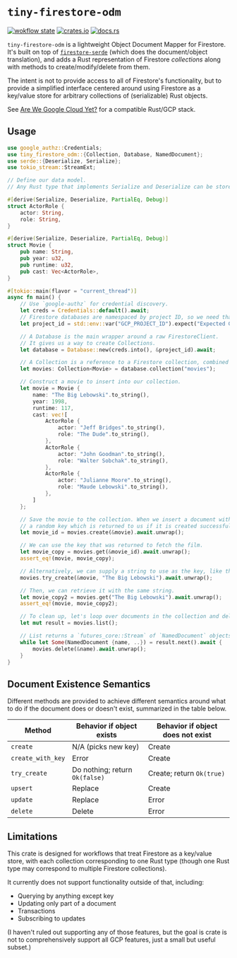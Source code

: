 # `tiny-firestore-odm`

[![wokflow state](https://github.com/paulgb/tiny-firestore-odm/workflows/Rust/badge.svg)](https://github.com/paulgb/tiny-firestore-odm/actions/workflows/rust.yml)
[![crates.io](https://img.shields.io/crates/v/tiny-firestore-odm.svg)](https://crates.io/crates/tiny-firestore-odm)
[![docs.rs](https://img.shields.io/badge/docs-release-brightgreen)](https://docs.rs/tiny-firestore-odm/)

`tiny-firestore-odm` is a lightweight Object Document Mapper for Firestore. It's built on top of
[`firestore-serde`](https://github.com/paulgb/firestore-serde) (which does the
document/object translation), and adds a Rust representation of Firestore *collections* along with
methods to create/modify/delete from them.

The intent is not to provide access to all of Firestore's functionality, but to provide a
simplified interface centered around using Firestore as a key/value store for arbitrary
collections of (serializable) Rust objects.

See [Are We Google Cloud Yet?](https://github.com/paulgb/are-we-google-cloud-yet) for a compatible Rust/GCP stack.

## Usage

```rust
use google_authz::Credentials;
use tiny_firestore_odm::{Collection, Database, NamedDocument};
use serde::{Deserialize, Serialize};
use tokio_stream::StreamExt;

// Define our data model.
// Any Rust type that implements Serialize and Deserialize can be stored in a Collection.

#[derive(Serialize, Deserialize, PartialEq, Debug)]
struct ActorRole {
    actor: String,
    role: String,
}

#[derive(Serialize, Deserialize, PartialEq, Debug)]
struct Movie {
    pub name: String,
    pub year: u32,
    pub runtime: u32,
    pub cast: Vec<ActorRole>,
}

#[tokio::main(flavor = "current_thread")]
async fn main() {
    // Use `google-authz` for credential discovery.
    let creds = Credentials::default().await;
    // Firestore databases are namespaced by project ID, so we need that too.
    let project_id = std::env::var("GCP_PROJECT_ID").expect("Expected GCP_PROJECT_ID env var.");

    // A Database is the main wrapper around a raw FirestoreClient.
    // It gives us a way to create Collections.
    let database = Database::new(creds.into(), &project_id).await;

    // A Collection is a reference to a Firestore collection, combined with a type.
    let movies: Collection<Movie> = database.collection("movies");

    // Construct a movie to insert into our collection.
    let movie = Movie {
        name: "The Big Lebowski".to_string(),
        year: 1998,
        runtime: 117,
        cast: vec![
            ActorRole {
                actor: "Jeff Bridges".to_string(),
                role: "The Dude".to_string(),
            },
            ActorRole {
                actor: "John Goodman".to_string(),
                role: "Walter Sobchak".to_string(),
            },
            ActorRole {
                actor: "Julianne Moore".to_string(),
                role: "Maude Lebowski".to_string(),
            },
        ]
    };

    // Save the movie to the collection. When we insert a document with `create`, it is assigned
    // a random key which is returned to us if it is created successfully.
    let movie_id = movies.create(&movie).await.unwrap();

    // We can use the key that was returned to fetch the film.
    let movie_copy = movies.get(&movie_id).await.unwrap();
    assert_eq!(movie, movie_copy);

    // Alternatively, we can supply a string to use as the key, like this:
    movies.try_create(&movie, "The Big Lebowski").await.unwrap();

    // Then, we can retrieve it with the same string.
    let movie_copy2 = movies.get("The Big Lebowski").await.unwrap();
    assert_eq!(movie, movie_copy2);

    // To clean up, let's loop over documents in the collection and delete them.
    let mut result = movies.list();

    // List returns a `futures_core::Stream` of `NamedDocument` objects.
    while let Some(NamedDocument {name, ..}) = result.next().await {
        movies.delete(&name).await.unwrap();
    }
}
```

## Document Existence Semantics

Different methods are provided to achieve different semantics around what to do if the document
does or doesn't exist, summarized in the table below.

| Method            | Behavior if object exists      | Behavior if object does not exist |
| ----------------- | ------------------------------ | --------------------------------- |
| `create`          | N/A (picks new key)            | Create                            |
| `create_with_key` | Error                          | Create                            |
| `try_create`      | Do nothing; return `Ok(false)` | Create; return `Ok(true)`         |
| `upsert`          | Replace                        | Create                            |
| `update`          | Replace                        | Error                             |
| `delete`          | Delete                         | Error                             |

## Limitations

This crate is designed for workflows that treat Firestore as a key/value store, with each
collection corresponding to one Rust type (though one Rust type may correspond to multiple
Firestore collections).

It currently does not support functionality outside of that, including:
- Querying by anything except key
- Updating only part of a document
- Transactions
- Subscribing to updates

(I haven't ruled out supporting any of those features, but the goal is crate is not to
comprehensively support all GCP features, just a small but useful subset.)
